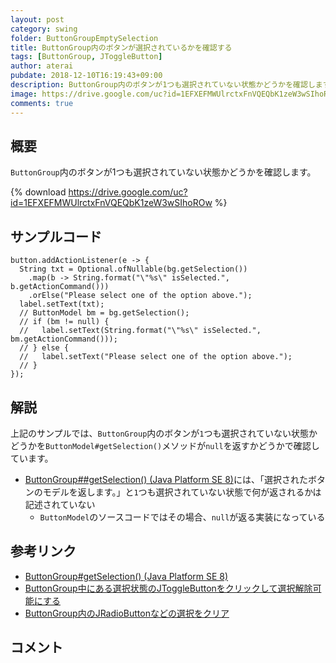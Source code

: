 ```yaml
---
layout: post
category: swing
folder: ButtonGroupEmptySelection
title: ButtonGroup内のボタンが選択されているかを確認する
tags: [ButtonGroup, JToggleButton]
author: aterai
pubdate: 2018-12-10T16:19:43+09:00
description: ButtonGroup内のボタンが1つも選択されていない状態かどうかを確認します。
image: https://drive.google.com/uc?id=1EFXEFMWUlrctxFnVQEQbK1zeW3wSIhoROw
comments: true
---
```

## 概要
`ButtonGroup`内のボタンが1つも選択されていない状態かどうかを確認します。

{% download https://drive.google.com/uc?id=1EFXEFMWUlrctxFnVQEQbK1zeW3wSIhoROw %}

## サンプルコード
<pre class="prettyprint"><code>button.addActionListener(e -&gt; {
  String txt = Optional.ofNullable(bg.getSelection())
    .map(b -&gt; String.format("\"%s\" isSelected.", b.getActionCommand()))
    .orElse("Please select one of the option above.");
  label.setText(txt);
  // ButtonModel bm = bg.getSelection();
  // if (bm != null) {
  //   label.setText(String.format("\"%s\" isSelected.", bm.getActionCommand()));
  // } else {
  //   label.setText("Please select one of the option above.");
  // }
});
</code></pre>

## 解説
上記のサンプルでは、`ButtonGroup`内のボタンが`1`つも選択されていない状態かどうかを`ButtonModel#getSelection()`メソッドが`null`を返すかどうかで確認しています。

- [ButtonGroup##getSelection() (Java Platform SE 8)](https://docs.oracle.com/javase/jp/8/docs/api/javax/swing/ButtonGroup.html#getSelection--)には、「選択されたボタンのモデルを返します。」と`1`つも選択されていない状態で何が返されるかは記述されていない
    - `ButtonModel`のソースコードではその場合、`null`が返る実装になっている

<!-- dummy comment line for breaking list -->

## 参考リンク
- [ButtonGroup#getSelection() (Java Platform SE 8)](https://docs.oracle.com/javase/jp/8/docs/api/javax/swing/ButtonGroup.html#getSelection--)
- [ButtonGroup中にある選択状態のJToggleButtonをクリックして選択解除可能にする](https://ateraimemo.com/Swing/ToggleButtonGroup.html)
- [ButtonGroup内のJRadioButtonなどの選択をクリア](https://ateraimemo.com/Swing/ClearGroupSelection.html)

<!-- dummy comment line for breaking list -->

## コメント
